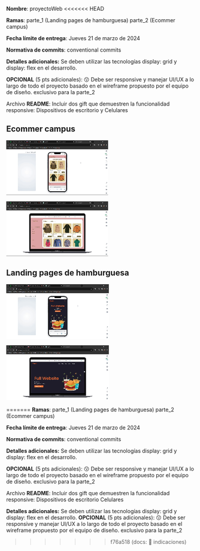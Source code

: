 **Nombre**: proyectoWeb
<<<<<<< HEAD

**Ramas**:
	parte_1 (Landing pages de hamburguesa)
	parte_2 (Ecommer campus)

**Fecha límite de entrega**: Jueves 21 de marzo de 2024

**Normativa de commits**: conventional commits

**Detalles adicionales:** Se deben utilizar las tecnologías display: grid y display: flex en el desarrollo.	

**OPCIONAL** (5 pts adicionales):  😗  Debe ser responsive y manejar UI/UX a lo largo de todo el proyecto basado en el wireframe propuesto por el equipo de diseño.  exclusivo para la parte_2

Archivo **README**: Incluir dos gift que demuestren la funcionalidad responsive:
Dispositivos de escritorio y Celulares

## Ecommer campus

![CampusShopCelular](Storage/video/CampusShopCelular.gif)

![CampusShopPc](Storage/video/CampusShopPc.gif)

## Landing pages de hamburguesa

![FoodCelular](Storage/video/FoodCelular.gif)

![FoodPc](Storage/video/FoodPc.gif)

=======
**Ramas**:
	parte_1 (Landing pages de hamburguesa)
	parte_2 (Ecommer campus)

**Fecha límite de entrega**: Jueves 21 de marzo de 2024

**Normativa de commits**: conventional commits

**Detalles adicionales:** Se deben utilizar las tecnologías display: grid y display: flex en el desarrollo.	

**OPCIONAL** (5 pts adicionales):  😗  Debe ser responsive y manejar UI/UX a lo largo de todo el proyecto basado en el wireframe propuesto por el equipo de diseño.  exclusivo para la parte_2

Archivo **README**: Incluir dos gift que demuestren la funcionalidad responsive:
Dispositivos de escritorio
Celulares

**Detalles adicionales:** Se deben utilizar las tecnologías display: grid y display: flex en el desarrollo.
	**OPCIONAL** (5 pts adicionales):  😗  Debe ser responsive y manejar UI/UX a lo largo de todo el proyecto basado en el wireframe propuesto por el equipo de diseño.  exclusivo para la parte_2
>>>>>>> f76a518 (docs: :memo: indicaciones)
